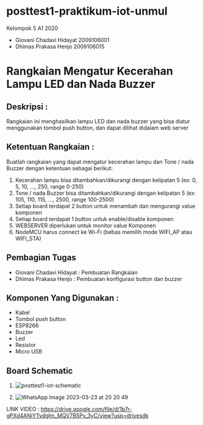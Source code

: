 # posttest1-praktikum-iot-unmul
Kelompok 5 A1 2020
- Giovani Chadavi Hidayat 2009106001
- Dhimas Prakasa Henjo 2009106015

# Rangkaian Mengatur Kecerahan Lampu LED dan Nada Buzzer
## Deskripsi :
Rangkaian ini menghasilkan lampu LED dan nada buzzer yang bisa diatur menggunakan tombol push button, dan dapat dilihat didalam web server


## Ketentuan Rangkaian :
Buatlah rangkaian yang dapat mengatur kecerahan lampu dan Tone / nada Buzzer dengan ketentuan sebagai berikut:
1. Kecerahan lampu bisa ditambahkan/dikurangi dengan kelipatan 5 (ex: 0, 5, 10, ..., 250, range 0-250)
2. Tone / nada Buzzer bisa ditambahkan/dikurangi dengan kelipatan 5 (ex: 105, 110, 115, ..., 2500, range 100-2500)
3. Setiap board terdapat 2 button untuk menambah dan mengurangi value komponen
4. Setiap board terdapat 1 button untuk enable/disable komponen
5. WEBSERVER diperlukan untuk monitor value Komponen
6. NodeMCU harus connect ke Wi-Fi (bebas memilih mode WIFI_AP atau WIFI_STA)

## Pembagian Tugas
- Giovani Chadavi Hidayat : Pembuatan Rangkaian
- Dhimas Prakasa Henjo    : Pembuatan konfigurasi button dan buzzer

## Komponen Yang Digunakan :
- Kabel
- Tombol push button
- ESP8266
- Buzzer
- Led
- Resistor
- Micro USB

## Board Schematic
1. ![posttest1-iot-schematic](https://user-images.githubusercontent.com/73802990/227202178-2e018e8f-66f0-48b6-b38f-1e5a812ca3c9.png)

2. ![WhatsApp Image 2023-03-23 at 20 20 49](https://user-images.githubusercontent.com/73802990/227202270-ef330dad-4388-4f11-8b16-d0c15b007c6d.jpeg)


LINK VIDEO : https://drive.google.com/file/d/1b7r-gPXd4ANiYTydgIm_MQV7B5Py_3yC/view?usp=drivesdk
